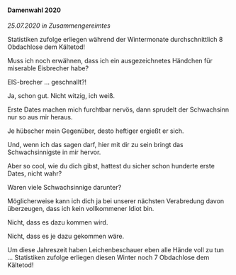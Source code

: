 #### Damenwahl 2020

_25.07.2020 in Zusammengereimtes_

Statistiken zufolge erliegen während der Wintermonate durchschnittlich 8 Obdachlose dem Kältetod!

Muss ich noch erwähnen, dass ich ein ausgezeichnetes Händchen für miserable Eisbrecher habe?

EIS-brecher ... geschnallt?!

Ja, schon gut. Nicht witzig, ich weiß.

Erste Dates machen mich furchtbar nervös, dann sprudelt der Schwachsinn nur so aus mir heraus.

Je hübscher mein Gegenüber, desto heftiger ergießt er sich.

Und, wenn ich das sagen darf, hier mit dir zu sein bringt das Schwachsinnigste in mir hervor.

Aber so cool, wie du dich gibst, hattest du sicher schon hunderte erste Dates, nicht wahr?

Waren viele Schwachsinnige darunter?

Möglicherweise kann ich dich ja bei unserer nächsten Verabredung davon überzeugen, dass ich kein vollkommener Idiot bin.

Nicht, dass es dazu kommen wird.

Nicht, dass es je dazu gekommen wäre.

Um diese Jahreszeit haben Leichenbeschauer eben alle Hände voll zu tun ... Statistiken zufolge erliegen diesen Winter noch 7 Obdachlose dem Kältetod!
